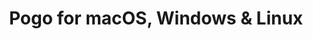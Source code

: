 ---
name: Pogo
url: 'https://www.pogo.com'
category: Games
title: 'Pogo for macOS, Windows & Linux'
key: pogo

---